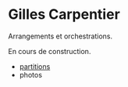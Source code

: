 # Gilles Carpentier

Arrangements et orchestrations.

En cours de construction.


* [partitions](https://gilles5588.github.io/Partitions.html "Partitions")
* photos


